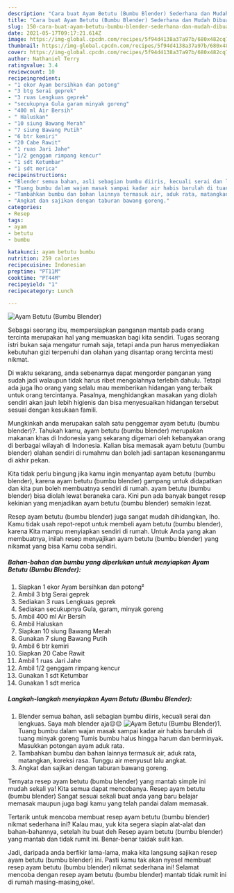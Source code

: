 ```yaml
---
description: "Cara buat Ayam Betutu (Bumbu Blender) Sederhana dan Mudah Dibuat"
title: "Cara buat Ayam Betutu (Bumbu Blender) Sederhana dan Mudah Dibuat"
slug: 150-cara-buat-ayam-betutu-bumbu-blender-sederhana-dan-mudah-dibuat
date: 2021-05-17T09:17:21.614Z
image: https://img-global.cpcdn.com/recipes/5f94d4138a37a97b/680x482cq70/ayam-betutu-bumbu-blender-foto-resep-utama.jpg
thumbnail: https://img-global.cpcdn.com/recipes/5f94d4138a37a97b/680x482cq70/ayam-betutu-bumbu-blender-foto-resep-utama.jpg
cover: https://img-global.cpcdn.com/recipes/5f94d4138a37a97b/680x482cq70/ayam-betutu-bumbu-blender-foto-resep-utama.jpg
author: Nathaniel Terry
ratingvalue: 3.4
reviewcount: 10
recipeingredient:
- "1 ekor Ayam bersihkan dan potong"
- "3 btg Serai geprek"
- "3 ruas Lengkuas geprek"
- "secukupnya Gula garam minyak goreng"
- "400 ml Air Bersih"
- " Haluskan"
- "10 siung Bawang Merah"
- "7 siung Bawang Putih"
- "6 btr kemiri"
- "20 Cabe Rawit"
- "1 ruas Jari Jahe"
- "1/2 genggam rimpang kencur"
- "1 sdt Ketumbar"
- "1 sdt merica"
recipeinstructions:
- "Blender semua bahan, asli sebagian bumbu diiris, kecuali serai dan lengkuas. Saya mah blender aja😌😌"
- "Tuang bumbu dalam wajan masak sampai kadar air habis barulah di tuang minyak goreng Tumis bumbu halus hingga harum dan berminyak. Masukkan potongan ayam aduk rata."
- "Tambahkan bumbu dan bahan lainnya termasuk air, aduk rata, matangkan, koreksi rasa. Tunggu air menyusut lalu angkat."
- "Angkat dan sajikan dengan taburan bawang goreng."
categories:
- Resep
tags:
- ayam
- betutu
- bumbu

katakunci: ayam betutu bumbu 
nutrition: 259 calories
recipecuisine: Indonesian
preptime: "PT11M"
cooktime: "PT44M"
recipeyield: "1"
recipecategory: Lunch

---
```



![Ayam Betutu (Bumbu Blender)](https://img-global.cpcdn.com/recipes/5f94d4138a37a97b/680x482cq70/ayam-betutu-bumbu-blender-foto-resep-utama.jpg)

Sebagai seorang ibu, mempersiapkan panganan mantab pada orang tercinta merupakan hal yang memuaskan bagi kita sendiri. Tugas seorang istri bukan saja mengatur rumah saja, tetapi anda pun harus menyediakan kebutuhan gizi terpenuhi dan olahan yang disantap orang tercinta mesti nikmat.

Di waktu  sekarang, anda sebenarnya dapat mengorder panganan yang sudah jadi walaupun tidak harus ribet mengolahnya terlebih dahulu. Tetapi ada juga lho orang yang selalu mau memberikan hidangan yang terbaik untuk orang tercintanya. Pasalnya, menghidangkan masakan yang diolah sendiri akan jauh lebih higienis dan bisa menyesuaikan hidangan tersebut sesuai dengan kesukaan famili. 



Mungkinkah anda merupakan salah satu penggemar ayam betutu (bumbu blender)?. Tahukah kamu, ayam betutu (bumbu blender) merupakan makanan khas di Indonesia yang sekarang digemari oleh kebanyakan orang di berbagai wilayah di Indonesia. Kalian bisa memasak ayam betutu (bumbu blender) olahan sendiri di rumahmu dan boleh jadi santapan kesenanganmu di akhir pekan.

Kita tidak perlu bingung jika kamu ingin menyantap ayam betutu (bumbu blender), karena ayam betutu (bumbu blender) gampang untuk didapatkan dan kita pun boleh membuatnya sendiri di rumah. ayam betutu (bumbu blender) bisa diolah lewat beraneka cara. Kini pun ada banyak banget resep kekinian yang menjadikan ayam betutu (bumbu blender) semakin lezat.

Resep ayam betutu (bumbu blender) juga sangat mudah dihidangkan, lho. Kamu tidak usah repot-repot untuk membeli ayam betutu (bumbu blender), karena Kita mampu menyiapkan sendiri di rumah. Untuk Anda yang akan membuatnya, inilah resep menyajikan ayam betutu (bumbu blender) yang nikamat yang bisa Kamu coba sendiri.

<!--inarticleads1-->

##### Bahan-bahan dan bumbu yang diperlukan untuk menyiapkan Ayam Betutu (Bumbu Blender):

1. Siapkan 1 ekor Ayam bersihkan dan potong²
1. Ambil 3 btg Serai geprek
1. Sediakan 3 ruas Lengkuas geprek
1. Sediakan secukupnya Gula, garam, minyak goreng
1. Ambil 400 ml Air Bersih
1. Ambil  Haluskan
1. Siapkan 10 siung Bawang Merah
1. Gunakan 7 siung Bawang Putih
1. Ambil 6 btr kemiri
1. Siapkan 20 Cabe Rawit
1. Ambil 1 ruas Jari Jahe
1. Ambil 1/2 genggam rimpang kencur
1. Gunakan 1 sdt Ketumbar
1. Gunakan 1 sdt merica




<!--inarticleads2-->

##### Langkah-langkah menyiapkan Ayam Betutu (Bumbu Blender):

1. Blender semua bahan, asli sebagian bumbu diiris, kecuali serai dan lengkuas. Saya mah blender aja😌😌
<img src="https://img-global.cpcdn.com/steps/3d64c9ffc7fe42bf/160x128cq70/ayam-betutu-bumbu-blender-langkah-memasak-1-foto.jpg" alt="Ayam Betutu (Bumbu Blender)">1. Tuang bumbu dalam wajan masak sampai kadar air habis barulah di tuang minyak goreng Tumis bumbu halus hingga harum dan berminyak. Masukkan potongan ayam aduk rata.
1. Tambahkan bumbu dan bahan lainnya termasuk air, aduk rata, matangkan, koreksi rasa. Tunggu air menyusut lalu angkat.
1. Angkat dan sajikan dengan taburan bawang goreng.




Ternyata resep ayam betutu (bumbu blender) yang mantab simple ini mudah sekali ya! Kita semua dapat mencobanya. Resep ayam betutu (bumbu blender) Sangat sesuai sekali buat anda yang baru belajar memasak maupun juga bagi kamu yang telah pandai dalam memasak.

Tertarik untuk mencoba membuat resep ayam betutu (bumbu blender) nikmat sederhana ini? Kalau mau, yuk kita segera siapin alat-alat dan bahan-bahannya, setelah itu buat deh Resep ayam betutu (bumbu blender) yang mantab dan tidak rumit ini. Benar-benar taidak sulit kan. 

Jadi, daripada anda berfikir lama-lama, maka kita langsung sajikan resep ayam betutu (bumbu blender) ini. Pasti kamu tak akan nyesel membuat resep ayam betutu (bumbu blender) nikmat sederhana ini! Selamat mencoba dengan resep ayam betutu (bumbu blender) mantab tidak rumit ini di rumah masing-masing,oke!.

